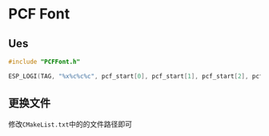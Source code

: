 # PCF Font

## Ues 
```C
#include "PCFFont.h" 

ESP_LOGI(TAG, "%x%c%c%c", pcf_start[0], pcf_start[1], pcf_start[2], pcf_start[3]);
```

## 更换文件
修改`CMakeList.txt`中的的文件路径即可
